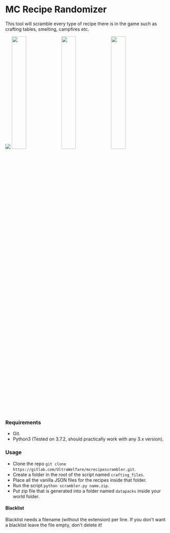 # MC Recipe Randomizer
This tool will scramble every type of recipe there is in the game such as crafting tables, smelting, campfires etc.

![](https://media.giphy.com/media/igsRK2xe7XF66R5I3o/giphy.gif)
<img src="https://media.discordapp.net/attachments/329230806507847681/621831690519576597/unknown.png" width="30%" height="30%"/>
<img src="https://media.discordapp.net/attachments/329230806507847681/621830430613831680/unknown.png" width="30%" height="30%"/>
<img src="https://media.discordapp.net/attachments/329230806507847681/621826050992635913/unknown.png" width="30%" height="30%"/>

### Requirements
- Git.
- Python3 (Tested on 3.7.2, should practically work with any 3.x version).
### Usage
- Clone the repo `git clone https://gitlab.com/UltraWelfare/mcrecipescrambler.git`.
- Create a folder in the root of the script named `crafting_files`.
- Place all the vanilla JSON files for the recipes inside that folder.
- Run the script `python scrambler.py name.zip`.
- Put zip file that is generated into a folder named `datapacks` inside your world folder.
#### Blacklist
  Blacklist needs a filename (without the extension) per line. If you don't want a blacklist leave the file empty, don't delete it!